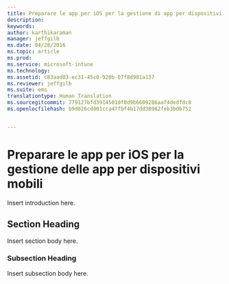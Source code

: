 ```yaml
---
title: Preparare le app per iOS per la gestione di app per dispositivi mobili | Microsoft Intune
description: 
keywords: 
author: karthikaraman
manager: jeffgilb
ms.date: 04/28/2016
ms.topic: article
ms.prod: 
ms.service: microsoft-intune
ms.technology: 
ms.assetid: c83aad03-ec31-45c0-920b-07f8d981a137
ms.reviewer: jeffgilb
ms.suite: ems
translationtype: Human Translation
ms.sourcegitcommit: 779127bfd39145010f0d9b6609286aaf4dedfdc8
ms.openlocfilehash: b9d826cd801cca47fbf4b17dd38982feb3bdb752


---
```


# Preparare le app per iOS per la gestione delle app per dispositivi mobili
Insert introduction here.

## Section Heading
Insert section body here.

### Subsection Heading
Insert subsection body here.




<!--HONumber=Jun16_HO4-->



